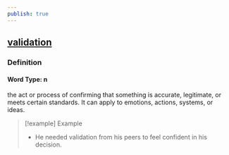 ```yaml
---
publish: true
---
```


## [validation](https://dictionary.cambridge.org/dictionary/english/validation)

### Definition
#### Word Type: n
the act or process of confirming that something is accurate, legitimate, or meets certain standards. It can apply to emotions, actions, systems, or ideas.

>[!example] Example
> - He needed validation from his peers to feel confident in his decision.
